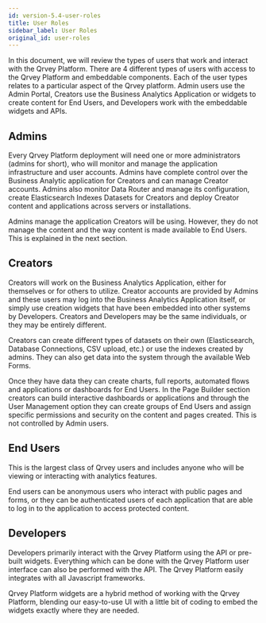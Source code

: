 ```yaml
---
id: version-5.4-user-roles
title: User Roles
sidebar_label: User Roles
original_id: user-roles
---
```


In this document, we will review the types of users that work and interact with the Qrvey Platform. There are 4 different types of users with access to the Qrvey Platform and embeddable components. Each of the user types relates to a particular aspect of the Qrvey platform. Admin users use the Admin Portal, Creators use the Business Analytics Application or widgets to create content for End Users, and Developers work with the embeddable widgets and APIs.

## Admins
Every Qrvey Platform deployment will need one or more administrators (admins for short), who will monitor and manage the application infrastructure and user accounts. Admins have complete control over the Business Analytic application for Creators and can manage Creator accounts. Admins also monitor Data Router and manage its configuration, create Elasticsearch Indexes Datasets for Creators and deploy Creator content and applications across servers or installations.

Admins manage the application Creators will be using. However, they do not manage the content and the way content is made available to End Users. This is explained in the next section.

## Creators
Creators will work on the Business Analytics Application, either for themselves or for others to utilize. Creator accounts are provided by Admins and these users may log into the Business Analytics Application itself, or simply use creation widgets that have been embedded into other systems by Developers. Creators and Developers may be the same individuals, or they may be entirely different.

Creators can create different types of datasets on their own (Elasticsearch, Database Connections, CSV upload, etc.) or use the indexes created by admins. They can also get data into the system through the available Web Forms. 

Once they have data they can create charts, full reports, automated flows and applications or dashboards for End Users. In the Page Builder section creators can build interactive dashboards or applications and through the User Management option they can create groups of End Users and assign specific permissions and security on the content and pages created. This is not controlled by Admin users.

## End Users
This is the largest class of Qrvey users and includes anyone who will be viewing or interacting with analytics features.

End users can be anonymous users who interact with public pages and forms, or they can be authenticated users of each application that are able to log in to the application to access protected content.

## Developers
Developers primarily interact with the Qrvey Platform using the API or pre-built widgets. Everything which can be done with the Qrvey Platform user interface can also be performed with the API. The Qrvey Platform easily integrates with all Javascript frameworks. 

Qrvey Platform widgets are a hybrid method of working with the Qrvey Platform, blending our easy-to-use UI with a little bit of coding to embed the widgets exactly where they are needed.
